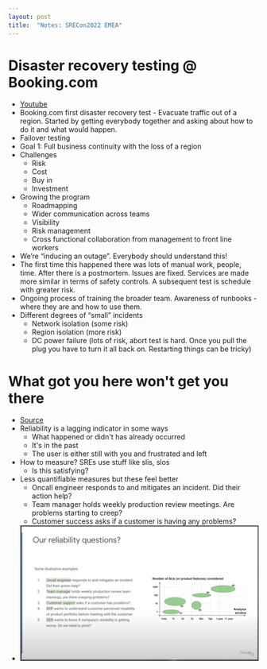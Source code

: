 ```yaml
---
layout: post
title:  "Notes: SRECon2022 EMEA"
---
```


# Disaster recovery testing @ Booking.com

* [Youtube](https://www.usenix.org/conference/srecon22emea/presentation/fouquet)
* Booking.com first disaster recovery test - Evacuate traffic out of a region. Started by getting everybody together and asking about how to do it and what would happen.
* Failover testing
* Goal 1: Full business continuity with the loss of a region
* Challenges
    * Risk
    * Cost
    * Buy in
    * Investment
* Growing the program
    * Roadmapping
    * Wider communication across teams
    * Visibility
    * Risk management
    * Cross functional collaboration from management to front line workers
* We’re “inducing an outage”. Everybody should understand this!
* The first time this happened there was lots of manual work, people, time. After there is a postmortem. Issues are fixed. Services are made more similar in terms of safety controls. A subsequent test is schedule with greater risk.
* Ongoing process of training the broader team. Awareness of runbooks - where they are and how to use them.
* Different degrees of “small” incidents
    * Network isolation (some risk)
    * Region isolation (more risk)
    * DC power failure (lots of risk, abort test is hard. Once you pull the plug you have to turn it all back on. Restarting things can be tricky)

# What got you here won't get you there

* [Source](https://www.usenix.org/conference/srecon22emea/presentation/davidovic)
* Reliability is a lagging indicator in some ways
  * What happened or didn't has already occurred
  * It's in the past
  * The user is either still with you and frustrated and left
* How to measure? SREs use stuff like slis, slos
  * Is this satisfying?
* Less quantifiable measures but these feel better
  * Oncall engineer responds to and mitigates an incident. Did their action help?
  * Team manager holds weekly production review meetings. Are problems starting to creep?
  * Customer success asks if a customer is having any problems?
* ![Reliability questions](/assets/images/2022/srecon_reliability_questions.png)
